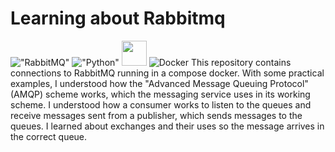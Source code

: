 # Learning about Rabbitmq
!["RabbitMQ"](https://img.shields.io/badge/rabbitmq-%23FF6600.svg?&style=for-the-badge&logo=rabbitmq&logoColor=white)
!["Python"](https://img.shields.io/badge/Python-14354C?style=for-the-badge&logo=python&logoColor=white)
<img width="40px" hight="40px" src="https://cdn.jsdelivr.net/gh/devicons/devicon/icons/docker/docker-original.svg" />
![Docker](https://cdn.jsdelivr.net/gh/devicons/devicon/icons/docker/docker-original.svg)
This repository contains connections to RabbitMQ running in a compose docker. With some practical examples, I understood how the "Advanced Message Queuing Protocol" (AMQP) scheme works, which the messaging service uses in its working scheme. I understood how a consumer works to listen to the queues and receive messages sent from a publisher, which sends messages to the queues. I learned about exchanges and their uses so the message arrives in the correct queue.

